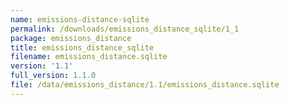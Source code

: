 ```yaml
---
name: emissions-distance-sqlite
permalink: /downloads/emissions_distance_sqlite/1_1
package: emissions_distance
title: emissions_distance_sqlite
filename: emissions_distance.sqlite
version: '1.1'
full_version: 1.1.0
file: /data/emissions_distance/1.1/emissions_distance.sqlite
---
```

